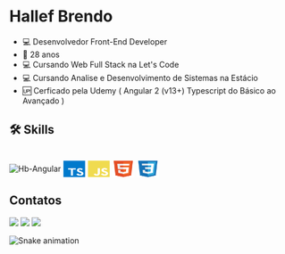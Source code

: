 # Hallef Brendo

- 💻 Desenvolvedor Front-End Developer
- 🎂 28 anos
- 💻 Cursando Web Full Stack na Let's Code
- 💻 Cursando Analise e Desenvolvimento de Sistemas na Estácio
- 🆙 Cerficado pela Udemy ( Angular 2 (v13+) Typescript do Básico ao Avançado ) 

<!-- <hr> -->

<!-- <div align="center">
  <a href="https://github.com/hallefcoelho">
  <img height="167" src="https://github-readme-stats.vercel.app/api?username=hallefcoelho&show_icons=true&theme=radical&include_all_commits=true&count_private=true"/>
  <img height="167" src="https://github-readme-stats.vercel.app/api/top-langs/?username=hallefcoelho&layout=compact&langs_count=7&theme=radical"/>
</div> -->

<!--  <hr> -->
 ## 🛠️ Skills
</div>
<div style="display: inline_block"><br>
  <img align="center" alt="Hb-Angular" height="30" width="40" src="https://cdn.jsdelivr.net/gh/devicons/devicon/icons/angularjs/angularjs-original.svg">
  <img align="center" alt="Hb-Ts" height="30" width="40" src="https://raw.githubusercontent.com/devicons/devicon/master/icons/typescript/typescript-plain.svg">
  <img align="center" alt="Hb-Js" height="30" width="40" src="https://raw.githubusercontent.com/devicons/devicon/master/icons/javascript/javascript-plain.svg">
  <img align="center" alt="Hb-HTML" height="30" width="40" src="https://raw.githubusercontent.com/devicons/devicon/master/icons/html5/html5-original.svg">
  <img align="center" alt="Hb-CSS" height="30" width="40" src="https://raw.githubusercontent.com/devicons/devicon/master/icons/css3/css3-original.svg">
  
</div>

## Contatos

<div class="box" style> 
  <a href="https://www.instagram.com/hallef.coelho/" target="_blank"><img src="https://img.shields.io/badge/-Instagram-%23E4405F?style=for-the-badge&logo=instagram&logoColor=white" target="_blank"></a>
  <a href="https://www.linkedin.com/in/hallef-brendo-coelho-38b473131/" target="_blank"><img src="https://img.shields.io/badge/-LinkedIn-%230077B5?style=for-the-badge&logo=linkedin&logoColor=white" target="_blank"></a>
  <a href = "mailto:hallefcoelho@gmail.com"><img src="https://img.shields.io/badge/-Gmail-%23333?style=for-the-badge&logo=gmail&logoColor=white" target="_blank"></a>
 
  ![Snake animation](https://github.com/hallefcoelho/hallefcoelho/blob/output/github-contribution-grid-snake.svg)

</div>
 
